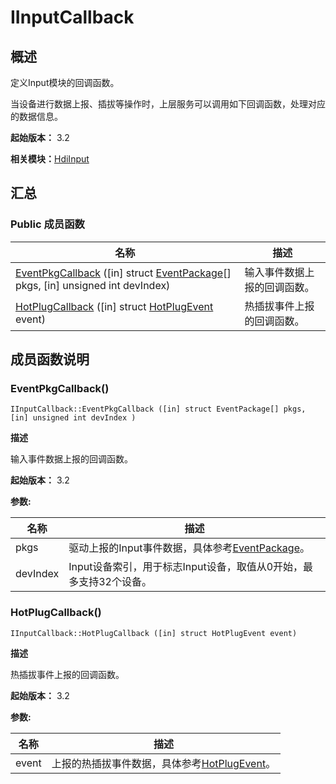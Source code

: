 # IInputCallback


## 概述

定义Input模块的回调函数。

当设备进行数据上报、插拔等操作时，上层服务可以调用如下回调函数，处理对应的数据信息。

**起始版本：** 3.2

**相关模块：**[HdiInput](_hdi_input.md)


## 汇总


### Public 成员函数

| 名称 | 描述 | 
| -------- | -------- |
| [EventPkgCallback](#eventpkgcallback) ([in] struct [EventPackage](_event_package_v10.md)[] pkgs, [in] unsigned int devIndex) | 输入事件数据上报的回调函数。  | 
| [HotPlugCallback](#hotplugcallback) ([in] struct [HotPlugEvent](_hot_plug_event_v10.md) event) | 热插拔事件上报的回调函数。  | 


## 成员函数说明


### EventPkgCallback()

```
IInputCallback::EventPkgCallback ([in] struct EventPackage[] pkgs, [in] unsigned int devIndex )
```
**描述**

输入事件数据上报的回调函数。

**起始版本：** 3.2

**参数:**

| 名称 | 描述 | 
| -------- | -------- |
| pkgs | 驱动上报的Input事件数据，具体参考[EventPackage](_event_package_v10.md)。  | 
| devIndex | Input设备索引，用于标志Input设备，取值从0开始，最多支持32个设备。 | 


### HotPlugCallback()

```
IInputCallback::HotPlugCallback ([in] struct HotPlugEvent event)
```
**描述**

热插拔事件上报的回调函数。

**起始版本：** 3.2

**参数:**

| 名称 | 描述 | 
| -------- | -------- |
| event | 上报的热插拔事件数据，具体参考[HotPlugEvent](_hot_plug_event_v10.md)。 | 
